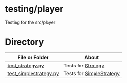 # testing/player

Testing for the src/player


# Directory
|   File or Folder | About |
|   ---            | ---   |
| [test_strategy.py](./test_strategy.py) | Tests for [Strategy](../../src/player/strategy.py) |
| [test_simplestrategy.py](./test_simplestrategy.py) | Tests for [SimpleStrategy](../../src/player/simplestrategy.py) |
